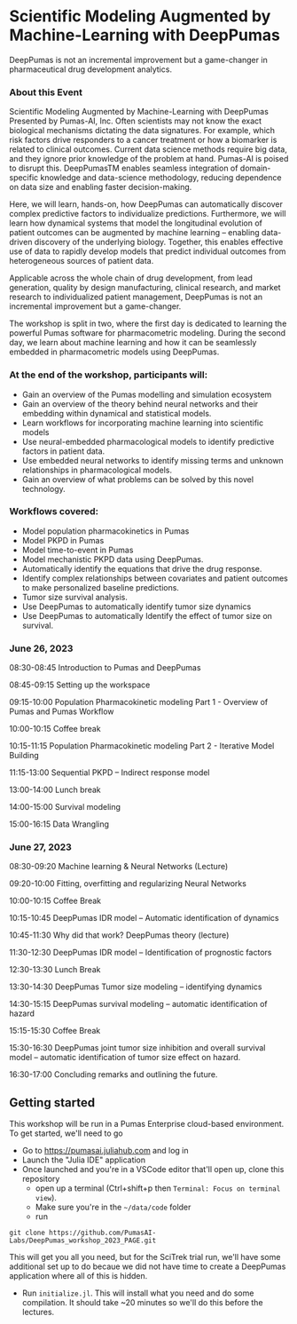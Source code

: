 # Scientific Modeling Augmented by Machine-Learning with DeepPumas

DeepPumas is not an incremental improvement but a game-changer in pharmaceutical drug development analytics. 

### About this Event

Scientific Modeling Augmented by Machine-Learning with DeepPumas
Presented by Pumas-AI, Inc.
Often scientists may not know the exact biological mechanisms dictating the data signatures. For example, which risk factors drive responders to a cancer treatment or how a biomarker is related to clinical outcomes. Current data science methods require big data, and they ignore prior knowledge of the problem at hand. Pumas-AI is poised to disrupt this. DeepPumasTM enables seamless integration of domain-specific knowledge and data-science methodology, reducing dependence on data size and enabling faster decision-making.

Here, we will learn, hands-on, how DeepPumas can automatically discover complex predictive factors to individualize predictions. Furthermore, we will learn how dynamical systems that model the longitudinal evolution of patient outcomes can be augmented by machine learning – enabling data-driven discovery of the underlying biology. Together, this enables effective use of data to rapidly develop models that predict individual outcomes from heterogeneous sources of patient data.

Applicable across the whole chain of drug development, from lead generation, quality by design manufacturing, clinical research, and market research to individualized patient management, DeepPumas is not an incremental improvement but a game-changer.

The workshop is split in two, where the first day is dedicated to learning the powerful Pumas software for pharmacometric modeling. During the second day, we learn about machine learning and how it can be seamlessly embedded in pharmacometric models using DeepPumas.

### At the end of the workshop, participants will:

- Gain an overview of the Pumas modelling and simulation ecosystem
- Gain an overview of the theory behind neural networks and their embedding within dynamical and statistical models.
- Learn workflows for incorporating machine learning into scientific models
- Use neural-embedded pharmacological models to identify predictive factors in patient data.
- Use embedded neural networks to identify missing terms and unknown relationships in pharmacological models.
- Gain an overview of what problems can be solved by this novel technology.

### Workflows covered:

- Model population pharmacokinetics in Pumas
- Model PKPD in Pumas
- Model time-to-event in Pumas
- Model mechanistic PKPD data using DeepPumas.
- Automatically identify the equations that drive the drug response.
- Identify complex relationships between covariates and patient outcomes to make personalized baseline predictions.
- Tumor size survival analysis.
- Use DeepPumas to automatically identify tumor size dynamics
- Use DeepPumas to automatically Identify the effect of tumor size on survival.

### June 26, 2023

08:30-08:45 Introduction to Pumas and DeepPumas

08:45-09:15 Setting up the workspace

09:15-10:00 Population Pharmacokinetic modeling Part 1 - Overview of Pumas and Pumas Workflow

10:00-10:15 Coffee break

10:15-11:15 Population Pharmacokinetic modeling Part 2 - Iterative Model Building

11:15-13:00 Sequential PKPD – Indirect response model

13:00-14:00 Lunch break

14:00-15:00 Survival modeling

15:00-16:15 Data Wrangling


### June 27, 2023

08:30-09:20 Machine learning & Neural Networks (Lecture)

09:20-10:00 Fitting, overfitting and regularizing Neural Networks

10:00-10:15 Coffee Break

10:15-10:45 DeepPumas IDR model – Automatic identification of dynamics

10:45-11:30 Why did that work? DeepPumas theory (lecture)

11:30-12:30 DeepPumas IDR model – Identification of prognostic factors

12:30-13:30 Lunch Break

13:30-14:30 DeepPumas Tumor size modeling – identifying dynamics

14:30-15:15 DeepPumas survival modeling – automatic identification of hazard

15:15-15:30 Coffee Break

15:30-16:30 DeepPumas joint tumor size inhibition and overall survival model – automatic identification of tumor size effect on hazard.

16:30-17:00 Concluding remarks and outlining the future.


## Getting started

This workshop will be run in a Pumas Enterprise cloud-based environment. To get started, we'll need to go

- Go to https://pumasai.juliahub.com and log in
- Launch the "Julia IDE" application
- Once launched and you're in a VSCode editor that'll open up, clone this repository
  - open up a terminal (Ctrl+shift+p then `Terminal: Focus on terminal view`).
  - Make sure you're in the `~/data/code` folder
  - run 
```
git clone https://github.com/PumasAI-Labs/DeepPumas_workshop_2023_PAGE.git
```

This will get you all you need, but for the SciTrek trial run, we'll have some additional set up to do becaue we did not have time to create a DeepPumas application where all of this is hidden.

- Run `initialize.jl`. This will install what you need and do some compilation. It should take ~20 minutes so we'll do this before the lectures.

